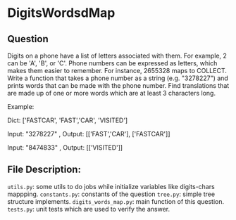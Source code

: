 # DigitsWordsdMap

## Question

Digits on a phone have a list of letters associated with them. For example, 2 can be 'A', 'B', or 'C'. Phone numbers can be expressed as letters, which makes them easier to remember. For instance, 2655328 maps to COLLECT.
Write a function that takes a phone number as a string (e.g. "3278227") and prints words that can be made with the phone number. Find translations that are made up of one or more words which are at least 3 characters long. 

Example:

Dict: ['FASTCAR', 'FAST','CAR', 'VISITED']

Input: "3278227" , Output: [['FAST','CAR'], ['FASTCAR']]

Input: "8474833" , Output: [['VISITED']]

## File Description:

`utils.py`: some utils to do jobs while initialize variables like digits-chars mappping.
`constants.py`: constants of the question
`tree.py`: simple tree structure implements.
`digits_words_map.py`: main function of this question.
`tests.py`: unit tests which are used to verify the answer.